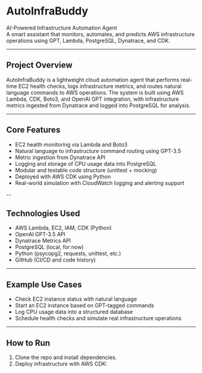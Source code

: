 # AutoInfraBuddy

AI-Powered Infrastructure Automation Agent  
A smart assistant that monitors, automates, and predicts AWS infrastructure operations using GPT, Lambda, PostgreSQL, Dynatrace, and CDK.

---

## Project Overview

AutoInfraBuddy is a lightweight cloud automation agent that performs real-time EC2 health checks, logs infrastructure metrics, and routes natural language commands to AWS operations. The system is built using AWS Lambda, CDK, Boto3, and OpenAI GPT integration, with infrastructure metrics ingested from Dynatrace and logged into PostgreSQL for analysis.

---

## Core Features

- EC2 health monitoring via Lambda and Boto3
- Natural language to infrastructure command routing using GPT-3.5
- Metric ingestion from Dynatrace API
- Logging and storage of CPU usage data into PostgreSQL
- Modular and testable code structure (unittest + mocking)
- Deployed with AWS CDK using Python
- Real-world simulation with CloudWatch logging and alerting support

--

## Technologies Used

- AWS Lambda, EC2, IAM, CDK (Python)
- OpenAI GPT-3.5 API
- Dynatrace Metrics API
- PostgreSQL (local, for now)
- Python (psycopg2, requests, unittest, etc.)
- GitHub (CI/CD and code history)

---

## Example Use Cases

- Check EC2 instance status with natural language
- Start an EC2 instance based on GPT-tagged commands
- Log CPU usage data into a structured database
- Schedule health checks and simulate real infrastructure operations

---

## How to Run

1. Clone the repo and install dependencies.
2. Deploy infrastructure with AWS CDK:
